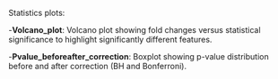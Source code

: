 Statistics plots:

-**Volcano_plot**: Volcano plot showing fold changes versus statistical significance to highlight significantly different features.

-**Pvalue_beforeafter_correction**: Boxplot showing p-value distribution before and after correction (BH and Bonferroni). 
